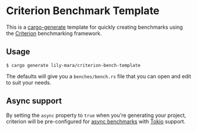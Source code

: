 # Criterion Benchmark Template

This is a
[cargo-generate](https://cargo-generate.github.io/cargo-generate/index.html)
template for quickly creating benchmarks using the
[Criterion](https://bheisler.github.io/criterion.rs/book/criterion_rs.html)
benchmarking framework.

## Usage

```
$ cargo generate lily-mara/criterion-bench-template
```

The defaults will give you a `benches/bench.rs` file that you can open and edit to suit your needs.

## Async support

By setting the `async` property to `true` when you're generating your project,
criterion will be pre-configured for [async
benchmarks](https://bheisler.github.io/criterion.rs/book/user_guide/benchmarking_async.html)
with [Tokio](https://docs.rs/tokio/latest/tokio/) support.
